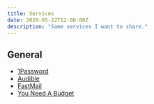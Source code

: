 ```yaml
---
title: Services
date: 2020-05-22T12:00:00Z
description: "Some services I want to share."
---
```


## General
- [1Password](https://1password.com/)
- [Audible](https://www.audible.com/)
- [FastMail](https://www.fastmail.com/)
- [You Need A Budget](https://www.youneedabudget.com/)
